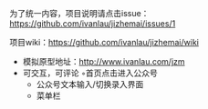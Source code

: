 为了统一内容，项目说明请点击issue：https://github.com/ivanlau/jizhemai/issues/1

项目wiki：https://github.com/ivanlau/jizhemai/wiki

- 模拟原型地址：http://www.ivanlau.com/jzm 
- 可交互，可评论 ◦首页点击进入公众号
  - 公众号文本输入/切换录入界面
  - 菜单栏

